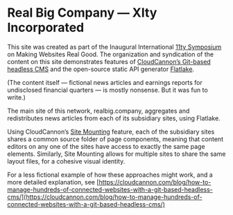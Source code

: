 # Real Big Company — XIty Incorporated

This site was created as part of the Inaugural International [11ty
Symposium](https://conf.11ty.dev/) on Making Websites Real Good. The
organization and syndication of the content on this site demonstrates
features of [CloudCannon’s Git-based headless
CMS](https://cloudcannon.com/) and the open-source static API generator
[Flatlake](https://flatlake.app/).

(The content itself — fictional news articles and earnings reports for
undisclosed financial quarters — is mostly nonsense. But it was fun to
write.)

The main site of this network, realbig.company, aggregates and
redistributes news articles from each of its subsidiary sites, using
Flatlake.

Using CloudCannon’s [Site
Mounting](https://cloudcannon.com/documentation/articles/site-mounting/)
feature, each of the subsidiary sites shares a common source folder of
page components, meaning that content editors on any one of the sites have
access to exactly the same page elements. Similarly, Site Mounting allows
for multiple sites to share the same layout files, for a cohesive visual
identity.

For a less fictional example of how these approaches might work, and a
more detailed explanation, see
[https://cloudcannon.com/blog/how-to-manage-hundreds-of-connected-websites-with-a-git-based-headless-cms/](https://cloudcannon.com/blog/how-to-manage-hundreds-of-connected-websites-with-a-git-based-headless-cms/)
